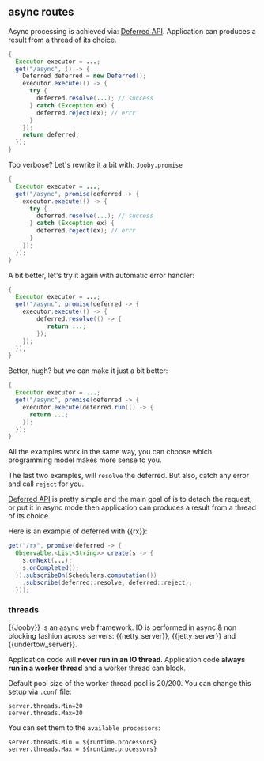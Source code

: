 ## async routes

Async processing is achieved via: [Deferred API]({{apidocs}}/org/jooby/Deferred.html). Application can produces a result from a thread of its choice.

```java
{
  Executor executor = ...;
  get("/async", () -> {
    Deferred deferred = new Deferred();
    executor.execute(() -> {
      try {
        deferred.resolve(...); // success
      } catch (Exception ex) {
        deferred.reject(ex); // errr
      }
    });
    return deferred;
  });
}
```

Too verbose? Let's rewrite it a bit with: ```Jooby.promise```

```java
{
  Executor executor = ...;
  get("/async", promise(deferred -> {
    executor.execute(() -> {
      try {
        deferred.resolve(...); // success
      } catch (Exception ex) {
        deferred.reject(ex); // errr
      }
    });
  });
}
```

A bit better, let's try it again with automatic error handler:

```java
{
  Executor executor = ...;
  get("/async", promise(deferred -> {
    executor.execute(() -> {
        deferred.resolve(() -> {
           return ...;
        });
    });
  });
}
```

Better, hugh? but we can make it just a bit better:

```java
{
  Executor executor = ...;
  get("/async", promise(deferred -> {
    executor.execute(deferred.run(() -> {
      return ...;
    });
  });
}
```

All the examples work in the same way, you can choose which programming model makes more sense to you.

The last two examples, will ```resolve``` the deferred. But also, catch any error and call ```reject``` for you.

[Deferred API]({{apidocs}}/org/jooby/Deferred.html) is pretty simple and the main goal of is to detach the request, or put it in async mode then application can produces a result from a thread of its choice.

Here is an example of deferred with {{rx}}:

```java
get("/rx", promise(deferred -> {
  Observable.<List<String>> create(s -> {
    s.onNext(...);
    s.onCompleted();
  }).subscribeOn(Schedulers.computation())
    .subscribe(deferred::resolve, deferred::reject);
  }));
```

### threads

{{Jooby}} is an async web framework. IO is performed in async & non blocking fashion across servers: {{netty_server}}, {{jetty_server}} and {{undertow_server}}.

Application code will **never run in an IO thread**. Application code **always run in a worker thread** and a worker thread can block.

Default pool size of the worker thread pool is 20/200. You can change this setup via ```.conf``` file:

```properties
server.threads.Min=20
server.threads.Max=20
```

You can set them to the ```available processors```:

```properties
server.threads.Min = ${runtime.processors}
server.threads.Max = ${runtime.processors}
```
